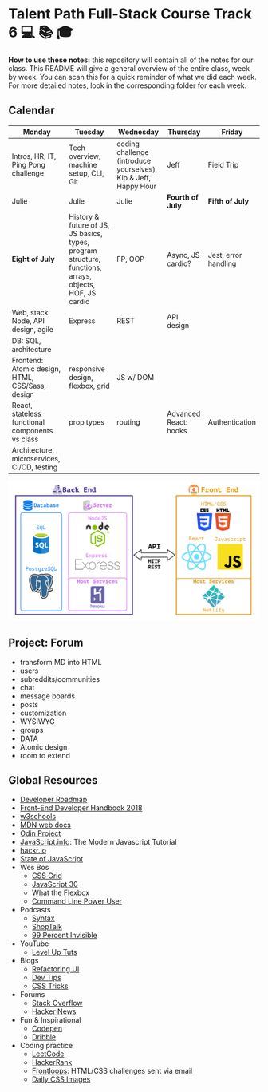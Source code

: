 # Talent Path Full-Stack Course Track 6 💻 📚 🎓

**How to use these notes:**
this repository will contain all of the notes for our class.
This README will give a general overview of the entire class, week by week.
You can scan this for a quick reminder of what we did each week.
For more detailed notes, look in the corresponding folder for each week.

## Calendar

| Monday                                          | Tuesday                                                                                                 | Wednesday                                                       | Thursday              | Friday               |
| ----------------------------------------------- | ------------------------------------------------------------------------------------------------------- | --------------------------------------------------------------- | --------------------- | -------------------- |
| Intros, HR, IT, Ping Pong challenge             | Tech overview, machine setup, CLI, Git                                                                  | coding challenge (introduce yourselves), Kip & Jeff, Happy Hour | Jeff                  | Field Trip           |
| Julie                                           | Julie                                                                                                   | Julie                                                           | **Fourth of July**    | **Fifth of July**    |
| **Eight of July**                               | History & future of JS, JS basics, types, program structure, functions, arrays, objects, HOF, JS cardio | FP, OOP                                                         | Async, JS cardio?     | Jest, error handling |
| Web, stack, Node, API design, agile             | Express                                                                                                 | REST                                                            | API design            |                      |
| DB: SQL, architecture                           |                                                                                                         |                                                                 |                       |                      |
| Frontend: Atomic design, HTML, CSS/Sass, design | responsive design, flexbox, grid                                                                        | JS w/ DOM                                                       |                       |                      |
| React, stateless functional components vs class | prop types                                                                                              | routing                                                         | Advanced React: hooks | Authentication       |
| Architecture, microservices, CI/CD, testing     |                                                                                                         |                                                                 |                       |                      |

![The Stack](WebArchitecture.png)

## Project: Forum

- transform MD into HTML
- users
- subreddits/communities
- chat
- message boards
- posts
- customization
- WYSIWYG
- groups
- DATA
- Atomic design
- room to extend

## Global Resources

- [Developer Roadmap](https://github.com/kamranahmedse/developer-roadmap)
- [Front-End Developer Handbook 2018](https://frontendmasters.com/books/front-end-handbook/2018/)
- [w3schools](https://www.w3schools.com/)
- [MDN web docs](https://developer.mozilla.org/en-US/)
- [Odin Project](https://www.theodinproject.com/)
- [JavaScript.info](https://javascript.info/): The Modern Javascript Tutorial
- [hackr.io](https://hackr.io/)
- [State of JavaScript](https://stateofjs.com/)
- Wes Bos
  - [CSS Grid](https://cssgrid.io/)
  - [JavaScript 30](https://javascript30.com/)
  - [What the Flexbox](https://flexbox.io/)
  - [Command Line Power User](https://commandlinepoweruser.com/)
- Podcasts
  - [Syntax](https://syntax.fm/)
  - [ShopTalk](https://shoptalkshow.com/)
  - [99 Percent Invisible](https://99percentinvisible.org/)
- YouTube
  - [Level Up Tuts](https://www.youtube.com/channel/UCyU5wkjgQYGRB0hIHMwm2Sg)
- Blogs
  - [Refactoring UI](https://refactoringui.com/)
  - [Dev Tips](https://umaar.com/dev-tips/)
  - [CSS Tricks](https://css-tricks.com/)
- Forums
  - [Stack Overflow](https://stackoverflow.com/)
  - [Hacker News](https://news.ycombinator.com/news)
- Fun & Inspirational
  - [Codepen](https://codepen.io/)
  - [Dribble](https://dribbble.com/)
- Coding practice
  - [LeetCode](https://leetcode.com/)
  - [HackerRank](https://www.hackerrank.com/dashboard)
  - [Frontloops](https://frontloops.io/): HTML/CSS challenges sent via email
  - [Daily CSS Images](http://dailycssimages.com/)
